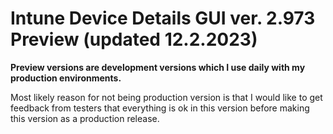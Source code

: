 # Intune Device Details GUI ver. 2.973 Preview (updated 12.2.2023)
**Preview versions are development versions which I use daily with my production environments.**


Most likely reason for not being production version is that I would like to get feedback from testers that everything is ok in this version before making this version as a production release.
